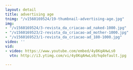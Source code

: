 ```yaml
---
layout: detail
title: advertising age
tnimg: "/v1560169524/19-thumbnail-advertising-age.jpg"
img:
- "/v1560169524/3-revista_da_criacao-ad_naked-1000.jpg"
- "/v1560169523/2-revista_da_criacao-ad_mother-1000.jpg"
- "/v1560169523/1-revista_da_criacao-ad_180-1000.jpg"
video: ''
vid:
- video: https://www.youtube.com/embed/4y8KqAHwLs0
  vtn: http://i3.ytimg.com/vi/4y8KqAHwLs0/hqdefault.jpg

---
```

